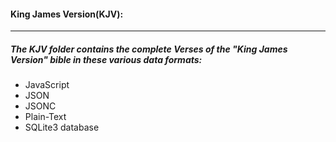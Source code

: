 #### King James Version(KJV):
----
##### The KJV folder contains the complete Verses of the "King James Version" bible in these various data formats:
* JavaScript
* JSON
* JSONC
* Plain-Text
* SQLite3 database